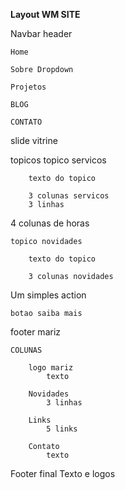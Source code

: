 **Layout WM SITE**

Navbar header

	Home

	Sobre Dropdown

	Projetos

	BLOG

	CONTATO

slide vitrine

topicos
	topico servicos

		texto do topico

		3 colunas servicos
		3 linhas

4 colunas de horas

	topico novidades

		texto do topico

		3 colunas novidades

Um simples action
	
	botao saiba mais

footer mariz

	COLUNAS
	
		logo mariz
			texto

		Novidades
			3 linhas

		Links 
			5 links

		Contato
			texto

Footer final
	Texto e logos

